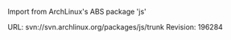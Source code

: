 Import from ArchLinux's ABS package 'js'

URL: svn://svn.archlinux.org/packages/js/trunk
Revision: 196284
